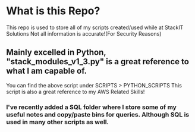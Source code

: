 # What is this Repo?
This repo is used to store all of my scripts created/used while at StackIT Solutions
Not all information is accurate!(For Security Reasons)

## Mainly excelled in Python, "stack_modules_v1_3.py" is a great reference to what I am capable of.
You can find the above script under SCRIPTS > PYTHON_SCRIPTS
This script is also a great reference to my AWS Related Skills!

### I've recently added a SQL folder where I store some of my useful notes and copy/paste bins for queries. Although SQL is used in many other scripts as well.